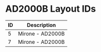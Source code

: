 # AD2000B Layout IDs

| ID | Description |
|---|---|
| 5 | Mirone - AD2000B |
| 7 | Mirone - AD2000B |
